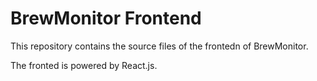 # BrewMonitor Frontend

This repository contains the source files of the frontedn of BrewMonitor.

The fronted is powered by React.js. 
